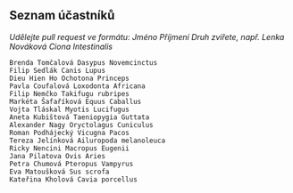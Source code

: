 ## Seznam účastníků

*Udělejte pull request ve formátu: Jméno Příjmení Druh zvířete, např. Lenka Nováková Ciona Intestinalis*
```
Brenda Tomčalová Dasypus Novemcinctus
Filip Sedlák Canis Lupus
Dieu Hien Ho Ochotona Princeps
Pavla Coufalová Loxodonta Africana
Filip Nemčko Takifugu rubripes
Markéta Šafaříková Equus Caballus
Vojta Tláskal Myotis Lucifugus
Aneta Kubištová Taeniopygia Guttata
Alexander Nagy Oryctolagus Cuniculus
Roman Podhájecký Vicugna Pacos
Tereza Jelínková Ailuropoda melanoleuca
Ricky Nencini Macropus Eugenii
Jana Pilatova Ovis Aries
Petra Chumová Pteropus Vampyrus
Eva Matoušková Sus scrofa
Kateřina Kholová Cavia porcellus
```
